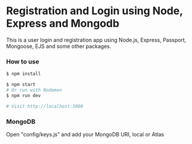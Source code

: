 # Registration and Login using Node, Express and Mongodb

This is a user login and registration app using Node.js, Express, Passport, Mongoose, EJS and some other packages.

### How to use

```sh
$ npm install
```

```sh
$ npm start
# Or run with Nodemon
$ npm run dev

# Visit http://localhost:5000
```

### MongoDB

Open "config/keys.js" and add your MongoDB URI, local or Atlas

